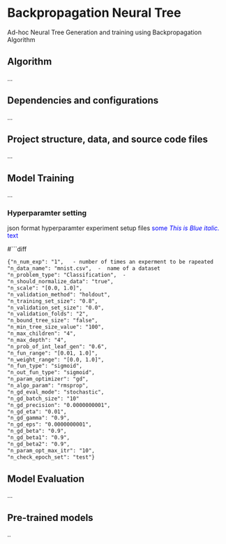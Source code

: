 # Backpropagation Neural Tree
Ad-hoc Neural Tree Generation and training using Backpropagation Algorithm


## Algorithm
...


## Dependencies and configurations
...


## Project structure, data, and source code files
...



## Model Training 
...

### Hyperparamter setting

json format hyperparamter experiment setup files
<span style="color:blue">some *This is Blue italic.* text</span>

#```diff

```diff
{"n_num_exp": "1",   - number of times an experment to be rapeated
"n_data_name": "mnist.csv",  -  name of a dataset
"n_problem_type": "Classification",  - 
"n_should_normalize_data": "true", 
"n_scale": "[0.0, 1.0]", 
"n_validation_method": "holdout", 
"n_training_set_size": "0.8", 
"n_validation_set_size": "0.0", 
"n_validation_folds": "2", 
"n_bound_tree_size": "false", 
"n_min_tree_size_value": "100", 
"n_max_children": "4", 
"n_max_depth": "4", 
"n_prob_of_int_leaf_gen": "0.6", 
"n_fun_range": "[0.01, 1.0]", 
"n_weight_range": "[0.0, 1.0]", 
"n_fun_type": "sigmoid", 
"n_out_fun_type": "sigmoid", 
"n_param_optimizer": "gd", 
"n_algo_param": "rmsprop", 
"n_gd_eval_mode": "stochastic", 
"n_gd_batch_size": "10" 
"n_gd_precision": "0.0000000001", 
"n_gd_eta": "0.01",
"n_gd_gamma": "0.9", 
"n_gd_eps": "0.0000000001", 
"n_gd_beta": "0.9", 
"n_gd_beta1": "0.9", 
"n_gd_beta2": "0.9",
"n_param_opt_max_itr": "10",
"n_check_epoch_set": "test"}
```

## Model Evaluation
...



## Pre-trained models
..
